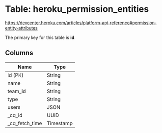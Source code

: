 # Table: heroku_permission_entities
https://devcenter.heroku.com/articles/platform-api-reference#permission-entity-attributes

The primary key for this table is **id**.


## Columns
| Name          | Type          |
| ------------- | ------------- |
|id (PK)|String|
|name|String|
|team_id|String|
|type|String|
|users|JSON|
|_cq_id|UUID|
|_cq_fetch_time|Timestamp|